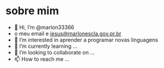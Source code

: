 # sobre mim
- 👋 Hi, I’m @marlon33366
- o meu email e jesus@marlonescla.gov.pr.br
- 👀 I’m interested in aprender a programar novas linguagens
- 🌱 I’m currently learning ...
- 💞️ I’m looking to collaborate on ...
- 📫 How to reach me ...

<!---
marlon33366/marlon33366 is a ✨ special ✨ repository because its `README.md` (this file) appears on your GitHub profile.
You can click the Preview link to take a look at your changes.
--->
